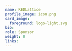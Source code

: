 ```yaml
---
name: REDLattice
profile_image: icon.png
card_image:
  foreground: logo-light.svg
bio:
role: Sponsor
weight: 0
links:
---
```

